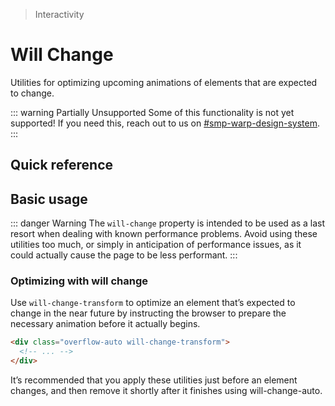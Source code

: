 > Interactivity

# Will Change

Utilities for optimizing upcoming animations of elements that are expected to change.

::: warning Partially Unsupported
Some of this functionality is not yet supported! If you need this, reach out to us on [#smp-warp-design-system](https://sch-chat.slack.com/archives/C04P0GYTHPV).
:::

## Quick reference

<qr-table />

## Basic usage

::: danger Warning
The `will-change` property is intended to be used as a last resort when dealing with known performance problems. Avoid using these utilities too much, or simply in anticipation of performance issues, as it could actually cause the page to be less performant.
:::

### Optimizing with will change
Use `will-change-transform` to optimize an element that’s expected to change in the near future by instructing the browser to prepare the necessary animation before it actually begins.

```html
<div class="overflow-auto will-change-transform">
  <!-- ... -->
</div>
```

It’s recommended that you apply these utilities just before an element changes, and then remove it shortly after it finishes using will-change-auto.
